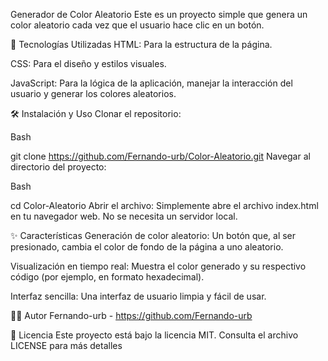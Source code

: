 

Generador de Color Aleatorio
Este es un proyecto simple que genera un color aleatorio cada vez que el usuario hace clic en un botón.

🚀 Tecnologías Utilizadas
HTML: Para la estructura de la página.

CSS: Para el diseño y estilos visuales.

JavaScript: Para la lógica de la aplicación, manejar la interacción del usuario y generar los colores aleatorios.

🛠️ Instalación y Uso
Clonar el repositorio:

Bash

git clone https://github.com/Fernando-urb/Color-Aleatorio.git
Navegar al directorio del proyecto:

Bash

cd Color-Aleatorio
Abrir el archivo:
Simplemente abre el archivo index.html en tu navegador web. No se necesita un servidor local.

✨ Características
Generación de color aleatorio: Un botón que, al ser presionado, cambia el color de fondo de la página a uno aleatorio.

Visualización en tiempo real: Muestra el color generado y su respectivo código (por ejemplo, en formato hexadecimal).

Interfaz sencilla: Una interfaz de usuario limpia y fácil de usar.

👨‍💻 Autor
Fernando-urb - https://github.com/Fernando-urb

📄 Licencia
Este proyecto está bajo la licencia MIT. Consulta el archivo LICENSE para más detalles
